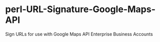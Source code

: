 # perl-URL-Signature-Google-Maps-API
Sign URLs for use with Google Maps API Enterprise Business Accounts
